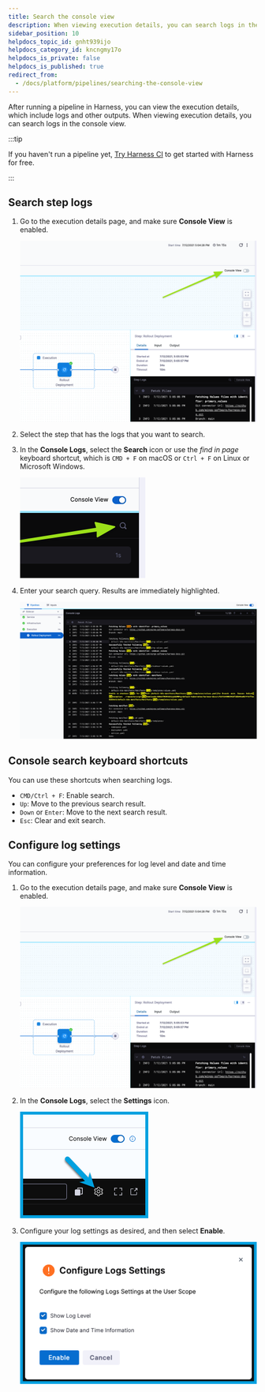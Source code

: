 ```yaml
---
title: Search the console view
description: When viewing execution details, you can search logs in the console view.
sidebar_position: 10
helpdocs_topic_id: gnht939ijo
helpdocs_category_id: kncngmy17o
helpdocs_is_private: false
helpdocs_is_published: true
redirect_from:
  - /docs/platform/pipelines/searching-the-console-view
---
```


After running a pipeline in Harness, you can view the execution details, which include logs and other outputs. When viewing execution details, you can search logs in the console view.

:::tip

If you haven't run a pipeline yet, [Try Harness CI](/docs/continuous-integration/get-started/tutorials) to get started with Harness for free.

:::

## Search step logs

1. Go to the execution details page, and make sure **Console View** is enabled.

   ![](../static/searching-the-console-view-41.png)

2. Select the step that has the logs that you want to search.
3. In the **Console Logs**, select the **Search** icon or use the *find in page* keyboard shortcut, which is `CMD + F` on macOS or `Ctrl + F` on Linux or Microsoft Windows.

   ![](../static/searching-the-console-view-42.png)

4. Enter your search query. Results are immediately highlighted.

   ![](../static/searching-the-console-view-43.png)

## Console search keyboard shortcuts

You can use these shortcuts when searching logs.

* `CMD/Ctrl + F`: Enable search.
* `Up`: Move to the previous search result.
* `Down` or `Enter`: Move to the next search result.
* `Esc`: Clear and exit search.

## Configure log settings

You can configure your preferences for log level and date and time information.

1. Go to the execution details page, and make sure **Console View** is enabled.

   ![](../static/searching-the-console-view-41.png)

2. In the **Console Logs**, select the **Settings** icon.

   ![](../static/console-view-preferences1.png)

3. Configure your log settings as desired, and then select **Enable**.

   ![](../static/console-view-preferences2.png)
